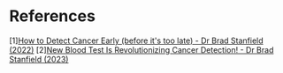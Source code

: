 # References
[1][How to Detect Cancer Early (before it's too late) - Dr Brad Stanfield (2022)](https://www.youtube.com/watch?v=Q-owacb69tw)
[2][New Blood Test Is Revolutionizing Cancer Detection! - Dr Brad Stanfield (2023)](https://www.youtube.com/watch?v=YZ095LYFqTU)
